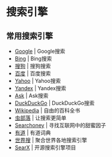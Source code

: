 # 搜索引擎

## 常用搜索引擎

- [Google](https://www.google.com) | Google搜索
- [Bing](https://www.bing.com/) | Bing搜索
- [搜狗](https://www.sogou.com/) | 搜狗搜索
- [百度](https://www.baidu.com/) | 百度搜索
- [Yahoo](https://www.yahoo.com/) | Yahoo搜索
- [Yandex](https://www.yandex.com/) | Yandex搜索
- [Ask](https://www.ask.com/) | Ask搜索
- [DuckDuckGo](https://duckduckgo.com/) | DuckDuckGo搜索
- [Wikipedia](https://www.wikipedia.org/) | 自由的百科全书
- [虫部落](https://www.chongbuluo.com/) | 让搜索更简单
- [Searchoney](https://www.searchoney.com/) | 寻找互联网中的甜蜜因子
- [有道](http://www.youdao.com/) | 有道词典
- [世界搜](http://www.huisou.org/worldso.html) | 聚合世界各地搜索引擎
- [SearX](https://searx.be/) | 开源搜索引擎项目